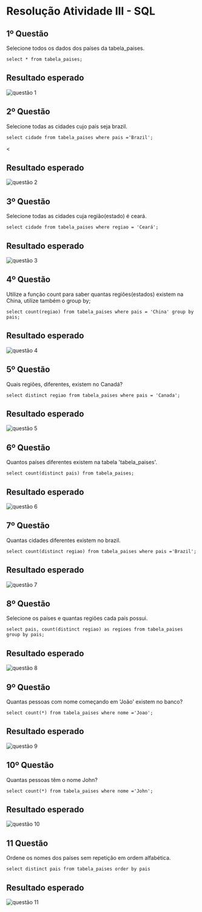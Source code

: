 # Resolução Atividade III - SQL

<h2>1º Questão</h2>
Selecione todos os dados dos países da tabela_paises.

   ```select * from tabela_paises;```

<h2>Resultado esperado</h2>

![questão 1](https://github.com/NagilaLopes/Banco-de-Dados-Atividade_III/assets/111643449/199477e3-8efb-4cd0-95c4-48fa8a65d128)


<h2>2º Questão</h2>
Selecione todas as cidades cujo país seja brazil.

```select cidade from tabela_paises where pais ='Brazil';```

<<h2>Resultado esperado</h2>

![questão 2](https://github.com/NagilaLopes/Banco-de-Dados-Atividade_III/assets/111643449/117e37eb-3609-4a9b-a6a6-7b83a4a01d47)


<h2>3º Questão</h2>
Selecione todas as cidades cuja região(estado) é ceará.

```select cidade from tabela_paises where regiao = 'Ceará';```

<h2>Resultado esperado</h2>

![questão 3](https://github.com/NagilaLopes/Banco-de-Dados-Atividade_III/assets/111643449/e3222a11-c497-4fe6-821b-c6a8042a336d)


<h2>4º Questão</h2>
Utilize a função count para saber quantas regiões(estados) existem na China,
utilize também o group by;

```select count(regiao) from tabela_paises where pais = 'China' group by pais;```

<h2>Resultado esperado</h2>

![questão 4](https://github.com/NagilaLopes/Banco-de-Dados-Atividade_III/assets/111643449/d1d1a774-3192-4fa6-876d-be445b99f5c8)


<h2>5º Questão</h2>
 Quais regiões, diferentes, existem no Canadá?

 ```select distinct regiao from tabela_paises where pais = 'Canada';```

<h2>Resultado esperado</h2>

![questão 5](https://github.com/NagilaLopes/Banco-de-Dados-Atividade_III/assets/111643449/74d4c724-b008-4cbf-87ed-677fdf0edec0)


<h2>6º Questão</h2>
Quantos países diferentes existem na tabela 'tabela_paises'.

```select count(distinct pais) from tabela_paises;```

<h2>Resultado esperado</h2>

![questão 6](https://github.com/NagilaLopes/Banco-de-Dados-Atividade_III/assets/111643449/2c0d2390-19cb-4ae1-96f8-ae6526654355)


<h2>7º Questão</h2>
Quantas cidades diferentes existem no brazil.

```select count(distinct regiao) from tabela_paises where pais ='Brazil';```

<h2>Resultado esperado</h2>

![questão 7](https://github.com/NagilaLopes/Banco-de-Dados-Atividade_III/assets/111643449/46e23f09-7981-43e9-a99a-d29ea730cb19)


<h2>8º Questão</h2>
 Selecione os países e quantas regiões cada país possui.

 ```select pais, count(distinct regiao) as regioes from tabela_paises group by pais;```
 
<h2>Resultado esperado</h2>

![questão 8](https://github.com/NagilaLopes/Banco-de-Dados-Atividade_III/assets/111643449/560c48f3-b0df-4c09-ae24-0d6f25839257)


<h2>9º Questão</h2>
Quantas pessoas com nome começando em 'João' existem no banco?

```select count(*) from tabela_paises where nome ='Joao';```

<h2>Resultado esperado</h2>

![questão 9](https://github.com/NagilaLopes/Banco-de-Dados-Atividade_III/assets/111643449/8fe6649f-be17-49d0-b58d-216c37ed3521)


<h2>10º Questão</h2>
Quantas pessoas têm o nome John?

```select count(*) from tabela_paises where nome ='John';```

<h2>Resultado esperado</h2>

![questão 10](https://github.com/NagilaLopes/Banco-de-Dados-Atividade_III/assets/111643449/bd20b549-ec80-4acd-b4b5-69b2af595584)


<h2>11 Questão</h2>
Ordene os nomes dos países sem repetição em ordem alfabética.

```select distinct pais from tabela_paises order by pais```

<h2>Resultado esperado</h2>

![questão 11](https://github.com/NagilaLopes/Banco-de-Dados-Atividade_III/assets/111643449/501cd686-bd07-4d28-872e-afb2fae31215)

